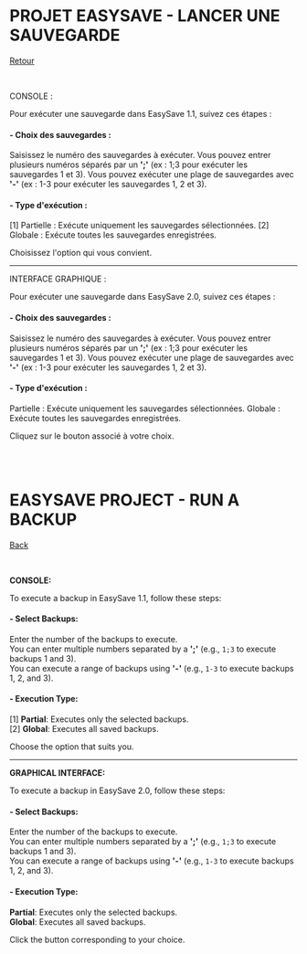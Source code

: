 # PROJET EASYSAVE - LANCER UNE SAUVEGARDE
[Retour](../UserDocumentation.md)

</br>

CONSOLE :

Pour exécuter une sauvegarde dans EasySave 1.1, suivez ces étapes :

#### - Choix des sauvegardes :

Saisissez le numéro des sauvegardes à exécuter.
Vous pouvez entrer plusieurs numéros séparés par un __';'__ (ex : 1;3 pour exécuter les sauvegardes 1 et 3).
Vous pouvez exécuter une plage de sauvegardes avec __'-'__ (ex : 1-3 pour exécuter les sauvegardes 1, 2 et 3).
#### - Type d'exécution :

[1] Partielle : Exécute uniquement les sauvegardes sélectionnées.
[2] Globale : Exécute toutes les sauvegardes enregistrées.

Choisissez l'option qui vous convient.

---

INTERFACE GRAPHIQUE :

Pour exécuter une sauvegarde dans EasySave 2.0, suivez ces étapes :

#### - Choix des sauvegardes :

Saisissez le numéro des sauvegardes à exécuter.
Vous pouvez entrer plusieurs numéros séparés par un __';'__ (ex : 1;3 pour exécuter les sauvegardes 1 et 3).
Vous pouvez exécuter une plage de sauvegardes avec __'-'__ (ex : 1-3 pour exécuter les sauvegardes 1, 2 et 3).
#### - Type d'exécution :

Partielle : Exécute uniquement les sauvegardes sélectionnées.
Globale : Exécute toutes les sauvegardes enregistrées.

Cliquez sur le bouton associé à votre choix.

</br>
</br>

# **EASYSAVE PROJECT - RUN A BACKUP**  
[Back](../UserDocumentation.md)

</br>

**CONSOLE:**  

To execute a backup in EasySave 1.1, follow these steps:  

#### - Select Backups:  

Enter the number of the backups to execute.  
You can enter multiple numbers separated by a **';'** (e.g., `1;3` to execute backups 1 and 3).  
You can execute a range of backups using **'-'** (e.g., `1-3` to execute backups 1, 2, and 3).  

#### - Execution Type:  

[1] **Partial**: Executes only the selected backups.  
[2] **Global**: Executes all saved backups.  

Choose the option that suits you.  

---  

**GRAPHICAL INTERFACE:**  

To execute a backup in EasySave 2.0, follow these steps:  

#### - Select Backups:  

Enter the number of the backups to execute.  
You can enter multiple numbers separated by a **';'** (e.g., `1;3` to execute backups 1 and 3).  
You can execute a range of backups using **'-'** (e.g., `1-3` to execute backups 1, 2, and 3).  

#### - Execution Type:  

**Partial**: Executes only the selected backups.  
**Global**: Executes all saved backups.  

Click the button corresponding to your choice.